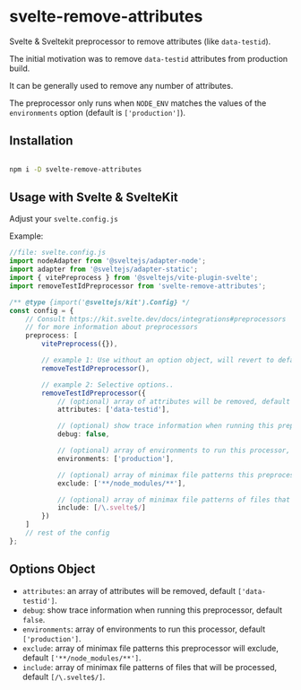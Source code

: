 # svelte-remove-attributes

Svelte & Sveltekit preprocessor to remove attributes (like `data-testid`).

The initial motivation was to remove `data-testid` attributes from production build.

It can be generally used to remove any number of attributes.

The preprocessor only runs when `NODE_ENV` matches the values of the `environments` option (default is `['production']`).

## Installation

```bash

npm i -D svelte-remove-attributes
```

## Usage with Svelte & SvelteKit

Adjust your `svelte.config.js`

Example:

```typescript
//file: svelte.config.js
import nodeAdapter from '@sveltejs/adapter-node';
import adapter from '@sveltejs/adapter-static';
import { vitePreprocess } from '@sveltejs/vite-plugin-svelte';
import removeTestIdPreprocessor from 'svelte-remove-attributes';

/** @type {import('@sveltejs/kit').Config} */
const config = {
    // Consult https://kit.svelte.dev/docs/integrations#preprocessors
    // for more information about preprocessors
    preprocess: [
        vitePreprocess({}),

        // example 1: Use without an option object, will revert to defaults
        removeTestIdPreprocessor(),

        // example 2: Selective options..
        removeTestIdPreprocessor({
            // (optional) array of attributes will be removed, default ['data-testid'].
            attributes: ['data-testid'],

            // (optional) show trace information when running this preprocessor, default false.
            debug: false,

            // (optional) array of environments to run this processor, default ['production'].
            environments: ['production'],

            // (optional) array of minimax file patterns this preprocessor will exclude, default ['**/node_modules/**'].
            exclude: ['**/node_modules/**'],

            // (optional) array of minimax file patterns of files that will be processed, default [/\.svelte$/].
            include: [/\.svelte$/]
        })
    ]
    // rest of the config
};
```

## Options Object

-   `attributes`: an array of attributes will be removed, default `['data-testid']`.
-   `debug`: show trace information when running this preprocessor, default `false`.
-   `environments`: array of environments to run this processor, default `['production']`.
-   `exclude`: array of minimax file patterns this preprocessor will exclude, default `['**/node_modules/**']`.
-   `include`: array of minimax file patterns of files that will be processed, default `[/\.svelte$/]`.
